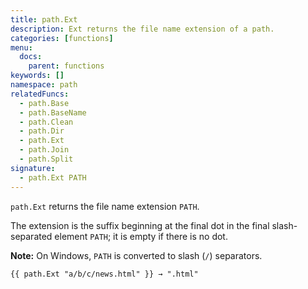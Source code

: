 ```yaml
---
title: path.Ext
description: Ext returns the file name extension of a path.
categories: [functions]
menu:
  docs:
    parent: functions
keywords: []
namespace: path
relatedFuncs:
  - path.Base
  - path.BaseName
  - path.Clean
  - path.Dir
  - path.Ext
  - path.Join
  - path.Split
signature:
  - path.Ext PATH
---
```


`path.Ext` returns the file name extension `PATH`.

The extension is the suffix beginning at the final dot in the final slash-separated element `PATH`;
it is empty if there is no dot.

**Note:** On Windows, `PATH` is converted to slash (`/`) separators.

```go-html-template
{{ path.Ext "a/b/c/news.html" }} → ".html"
```
